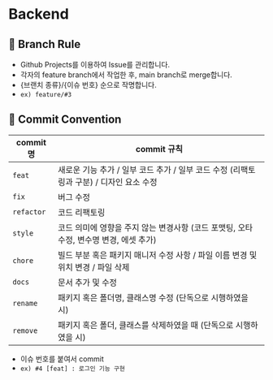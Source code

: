 # Backend

## 🔀 Branch Rule
- Github Projects를 이용하여 Issue를 관리합니다.
- 각자의 feature branch에서 작업한 후, main branch로 merge합니다.
- {브랜치 종류}/{이슈 번호} 순으로 작명합니다.
- `ex) feature/#3`

## 💬 Commit Convention
| commit 명   | commit 규칙                                              |
|------------|--------------------------------------------------------|
| `feat`     | 새로운 기능 추가 / 일부 코드 추가 / 일부 코드 수정 (리팩토링과 구분) / 디자인 요소 수정 |
| `fix`      | 버그 수정                                                  |
| `refactor` | 코드 리팩토링                                                |
| `style`    | 코드 의미에 영향을 주지 않는 변경사항 (코드 포맷팅, 오타 수정, 변수명 변경, 에셋 추가)   |
| `chore`    | 빌드 부분 혹은 패키지 매니저 수정 사항 / 파일 이름 변경 및 위치 변경 / 파일 삭제      |
| `docs`     | 문서 추가 및 수정                                             |
| `rename`   | 패키지 혹은 폴더명, 클래스명 수정 (단독으로 시행하였을 시)                     |
| `remove`   | 패키지 혹은 폴더, 클래스를 삭제하였을 때 (단독으로 시행하였을 시)                 |

- 이슈 번호를 붙여서 commit
- `ex) #4 [feat] : 로그인 기능 구현`
